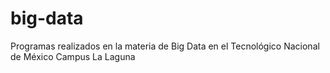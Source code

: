 # big-data
Programas realizados en la materia de Big Data en el Tecnológico Nacional de México Campus La Laguna
